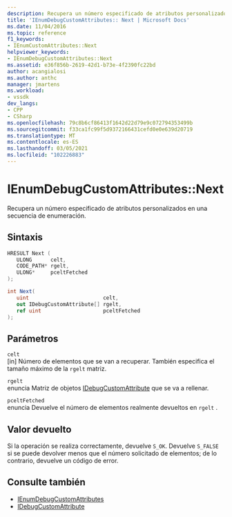 ```yaml
---
description: Recupera un número especificado de atributos personalizados en una secuencia de enumeración.
title: 'IEnumDebugCustomAttributes:: Next | Microsoft Docs'
ms.date: 11/04/2016
ms.topic: reference
f1_keywords:
- IEnumCustomAttributes::Next
helpviewer_keywords:
- IEnumDebugCustomAttributes::Next
ms.assetid: e36f856b-2619-42d1-b73e-4f2390fc22bd
author: acangialosi
ms.author: anthc
manager: jmartens
ms.workload:
- vssdk
dev_langs:
- CPP
- CSharp
ms.openlocfilehash: 79c8b6cf86413f1642d22d79e9c072794353499b
ms.sourcegitcommit: f33ca1fc99f5d9372166431cefd0e0e639d20719
ms.translationtype: MT
ms.contentlocale: es-ES
ms.lasthandoff: 03/05/2021
ms.locfileid: "102226883"
---
```

# <a name="ienumdebugcustomattributesnext"></a>IEnumDebugCustomAttributes::Next
Recupera un número especificado de atributos personalizados en una secuencia de enumeración.

## <a name="syntax"></a>Sintaxis

```cpp
HRESULT Next ( 
   ULONG      celt,
   CODE_PATH* rgelt,
   ULONG*     pceltFetched
);
```

```csharp
int Next(
   uint                        celt,
   out IDebugCustomAttribute[] rgelt,
   ref uint                    pceltFetched
);
```

## <a name="parameters"></a>Parámetros
`celt`\
[in] Número de elementos que se van a recuperar. También especifica el tamaño máximo de la `rgelt` matriz.

`rgelt`\
enuncia Matriz de objetos [IDebugCustomAttribute](../../../extensibility/debugger/reference/idebugcustomattribute.md) que se va a rellenar.

`pceltFetched`\
enuncia Devuelve el número de elementos realmente devueltos en `rgelt` .

## <a name="return-value"></a>Valor devuelto
 Si la operación se realiza correctamente, devuelve `S_OK`. Devuelve `S_FALSE` si se puede devolver menos que el número solicitado de elementos; de lo contrario, devuelve un código de error.

## <a name="see-also"></a>Consulte también
- [IEnumDebugCustomAttributes](../../../extensibility/debugger/reference/ienumdebugcustomattributes.md)
- [IDebugCustomAttribute](../../../extensibility/debugger/reference/idebugcustomattribute.md)
